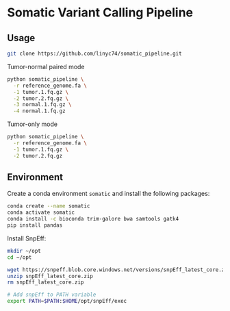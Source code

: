 # Somatic Variant Calling Pipeline

## Usage

```bash
git clone https://github.com/linyc74/somatic_pipeline.git
```

Tumor-normal paired mode

```bash
python somatic_pipeline \
  -r reference_genome.fa \
  -1 tumor.1.fq.gz \
  -2 tumor.2.fq.gz \
  -3 normal.1.fq.gz \
  -4 normal.1.fq.gz
```

Tumor-only mode

```bash
python somatic_pipeline \
  -r reference_genome.fa \
  -1 tumor.1.fq.gz \
  -2 tumor.2.fq.gz
```

## Environment

Create a conda environment `somatic` and install the following packages:

```bash
conda create --name somatic
conda activate somatic
conda install -c bioconda trim-galore bwa samtools gatk4
pip install pandas
```

Install SnpEff:

```bash
mkdir ~/opt
cd ~/opt

wget https://snpeff.blob.core.windows.net/versions/snpEff_latest_core.zip
unzip snpEff_latest_core.zip
rm snpEff_latest_core.zip

# Add snpEff to PATH variable
export PATH=$PATH:$HOME/opt/snpEff/exec
```
